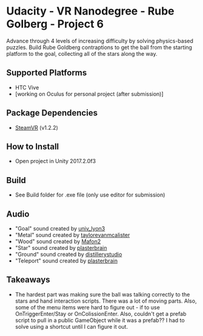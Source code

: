 # Udacity - VR Nanodegree - Rube Golberg - Project 6

Advance through 4 levels of increasing difficulty by solving physics-based puzzles. Build Rube Goldberg contraptions to get the ball from the starting platform to the goal, collecting all of the stars along the way.

## Supported Platforms
 * HTC Vive
 * [working on Oculus for personal project (after submission)]
  
## Package Dependencies
 * [SteamVR](https://www.assetstore.unity3d.com/en/#!/content/32647) (v1.2.2)

## How to Install
 * Open project in Unity 2017.2.0f3
 
## Build
 * See Build folder for .exe file (only use editor for submission)
 
 ## Audio
 * "Goal" sound created by [univ_lyon3](http://freesound.org/people/univ_lyon3/sounds/250591/)
 * "Metal" sound created by [taylorevanmcalister](http://freesound.org/people/taylorevanmcalister/sounds/223530/)
 * "Wood" sound created by [Mafon2](http://freesound.org/people/Mafon2/sounds/377552/)
 * "Star" sound created by [plasterbrain](http://freesound.org/people/plasterbrain/sounds/243020/)
 * "Ground" sound created by [distillerystudio](http://freesound.org/people/distillerystudio/sounds/327738/)
 * "Teleport" sound created by [plasterbrain](http://freesound.org/people/plasterbrain/sounds/351810/)
 
 ## Takeaways
 * The hardest part was making sure the ball was talking correctly to the stars and hand interaction scripts. There was a lot of moving parts. Also, some of the menu items were hard to figure out - if to use OnTriggerEnter/Stay or OnColissionEnter. Also, couldn't get a prefab script to pull in a public GameObject while it was a prefab?? I had to solve using a shortcut until I can figure it out.
